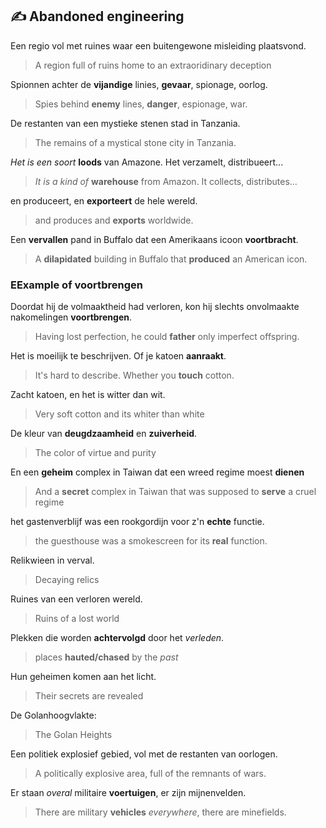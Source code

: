 ## :writing_hand: Abandoned engineering
Een regio vol met ruines waar een buitengewone misleiding plaatsvond.  
  > A region full of ruins home to an extraoridinary deception 
 
Spionnen achter de **vijandige** linies, **gevaar**, spionage, oorlog.  
  > Spies behind **enemy** lines, **danger**, espionage, war.  

De restanten van een mystieke stenen stad in Tanzania.  
  > The remains of a mystical stone city in Tanzania.  

*Het is een soort* **loods** van Amazone. Het verzamelt, distribueert...  
  > *It is a kind of* **warehouse** from Amazon. It collects, distributes...  
  
en produceert, en **exporteert** de hele wereld.
  > and produces and **exports** worldwide.

Een **vervallen** pand in Buffalo dat een Amerikaans icoon **voortbracht**.  
  > A **dilapidated** building in Buffalo that **produced** an American icon.

### EExample of voortbrengen

Doordat hij de volmaaktheid had verloren, kon hij slechts onvolmaakte nakomelingen **voortbrengen**.
  > Having lost perfection, he could **father** only imperfect offspring.

Het is moeilijk te beschrijven. Of je katoen **aanraakt**.
  > It's hard to describe. Whether you **touch** cotton.

Zacht katoen, en het is witter dan wit.  
  > Very soft cotton and its whiter than white

De kleur van **deugdzaamheid** en **zuiverheid**.  
  > The color of virtue and purity

En een **geheim** complex in Taiwan dat een wreed regime moest **dienen**  
  > And a **secret** complex in Taiwan that was supposed to **serve** a cruel regime

het gastenverblijf was een rookgordijn voor z'n **echte** functie.
  > the guesthouse was a smokescreen for its **real** function.

Relikwieen in verval.  
  > Decaying relics

Ruines van een verloren wereld.
  > Ruins of a lost world

Plekken die worden **achtervolgd** door het *verleden*.
  > places **hauted/chased** by the *past*

Hun geheimen komen aan het licht.
  > Their secrets are revealed

De Golanhoogvlakte:  
  > The Golan Heights

Een politiek explosief gebied, vol met de restanten van oorlogen.  
  > A politically explosive area, full of the remnants of wars.

Er staan *overal* militaire **voertuigen**, er zijn mijnenvelden.
  > There are military **vehicles** *everywhere*, there are minefields.